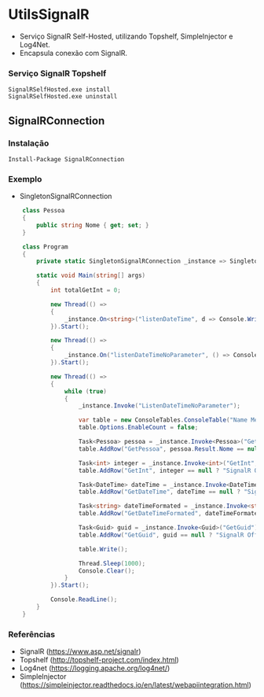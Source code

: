 # UtilsSignalR
- Serviço SignalR Self-Hosted, utilizando Topshelf, SimpleInjector e Log4Net. 
- Encapsula conexão com SignalR.
  
### Serviço SignalR Topshelf
```
SignalRSelfHosted.exe install
SignalRSelfHosted.exe uninstall
```
## SignalRConnection

### Instalação
```
Install-Package SignalRConnection
```
  
### Exemplo 
- SingletonSignalRConnection
```csharp
    class Pessoa
    {
        public string Nome { get; set; }
    }

    class Program
    {
        private static SingletonSignalRConnection _instance => SingletonSignalRConnection.GetInstance("http://localhost:8082/signalr", "NotificationHub");

        static void Main(string[] args)
        {
            int totalGetInt = 0;

            new Thread(() =>
            {
                _instance.On<string>("listenDateTime", d => Console.WriteLine(d));
            }).Start();

            new Thread(() =>
            {
                _instance.On("listenDateTimeNoParameter", () => Console.WriteLine("Ouvindo método SEM retorno - Add 1 dia: " + DateTime.Now.AddDays(1)));
            }).Start();

            new Thread(() =>
            {
                while (true)
                {
                    _instance.Invoke("ListenDateTimeNoParameter");

                    var table = new ConsoleTables.ConsoleTable("Name Method", "Result");
                    table.Options.EnableCount = false;

                    Task<Pessoa> pessoa = _instance.Invoke<Pessoa>("GetPessoa");
                    table.AddRow("GetPessoa", pessoa.Result.Nome == null ? "SignalR Offline" : pessoa.Result.Nome);

                    Task<int> integer = _instance.Invoke<int>("GetInt", totalGetInt);
                    table.AddRow("GetInt", integer == null ? "SignalR Offline" : (totalGetInt = integer.Result).ToString());

                    Task<DateTime> dateTime = _instance.Invoke<DateTime>("GetDateTime");
                    table.AddRow("GetDateTime", dateTime == null ? "SignalR Offline" : dateTime.Result.ToString());

                    Task<string> dateTimeFormated = _instance.Invoke<string>("GetDateTimeFormated");
                    table.AddRow("GetDateTimeFormated", dateTimeFormated == null ? "SignalR Offline" : dateTimeFormated.Result);

                    Task<Guid> guid = _instance.Invoke<Guid>("GetGuid");
                    table.AddRow("GetGuid", guid == null ? "SignalR Offline" : guid.Result.ToString());

                    table.Write();

                    Thread.Sleep(1000);
                    Console.Clear();
                }
            }).Start();

            Console.ReadLine();
        }
    }
```
  
### Referências
- SignalR (https://www.asp.net/signalr)
- Topshelf (http://topshelf-project.com/index.html)
- Log4net (https://logging.apache.org/log4net/)
- SimpleInjector (https://simpleinjector.readthedocs.io/en/latest/webapiintegration.html)
